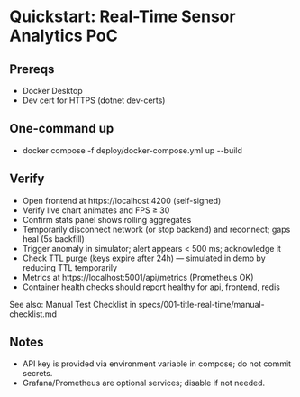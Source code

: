 # Quickstart: Real-Time Sensor Analytics PoC

## Prereqs
- Docker Desktop
- Dev cert for HTTPS (dotnet dev-certs)

## One-command up
- docker compose -f deploy/docker-compose.yml up --build

## Verify
- Open frontend at https://localhost:4200 (self-signed)
- Verify live chart animates and FPS ≥ 30
- Confirm stats panel shows rolling aggregates
- Temporarily disconnect network (or stop backend) and reconnect; gaps heal (5s backfill)
- Trigger anomaly in simulator; alert appears < 500 ms; acknowledge it
- Check TTL purge (keys expire after 24h) — simulated in demo by reducing TTL temporarily
- Metrics at https://localhost:5001/api/metrics (Prometheus OK)
- Container health checks should report healthy for api, frontend, redis

See also: Manual Test Checklist in specs/001-title-real-time/manual-checklist.md

## Notes
- API key is provided via environment variable in compose; do not commit secrets.
- Grafana/Prometheus are optional services; disable if not needed.
